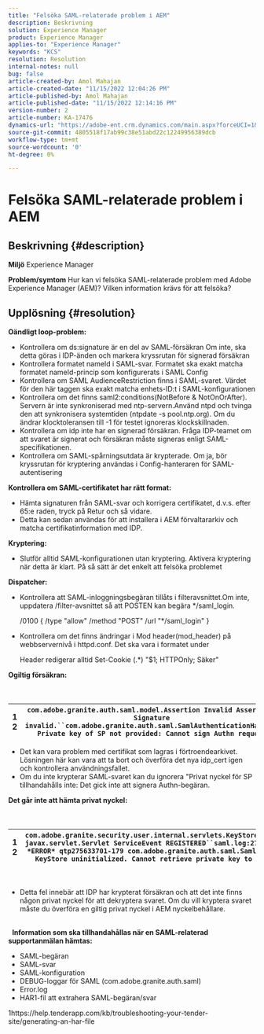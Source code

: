 ```yaml
---
title: "Felsöka SAML-relaterade problem i AEM"
description: Beskrivning
solution: Experience Manager
product: Experience Manager
applies-to: "Experience Manager"
keywords: "KCS"
resolution: Resolution
internal-notes: null
bug: false
article-created-by: Amol Mahajan
article-created-date: "11/15/2022 12:04:26 PM"
article-published-by: Amol Mahajan
article-published-date: "11/15/2022 12:14:16 PM"
version-number: 2
article-number: KA-17476
dynamics-url: "https://adobe-ent.crm.dynamics.com/main.aspx?forceUCI=1&pagetype=entityrecord&etn=knowledgearticle&id=d025b6a0-dd64-ed11-9561-6045bd006a22"
source-git-commit: 4805518f17ab99c38e51abd22c12249956389dcb
workflow-type: tm+mt
source-wordcount: '0'
ht-degree: 0%

---
```


# Felsöka SAML-relaterade problem i AEM

## Beskrivning {#description}

<b>Miljö</b>
Experience Manager


<b>Problem/symtom</b>
Hur kan vi felsöka SAML-relaterade problem med Adobe Experience Manager (AEM)? Vilken information krävs för att felsöka?


## Upplösning {#resolution}


<b>Oändligt loop-problem:</b>

- Kontrollera om ds:signature är en del av SAML-försäkran Om inte, ska detta göras i IDP-änden och markera kryssrutan för signerad försäkran
- Kontrollera formatet nameId i SAML-svar. Formatet ska exakt matcha formatet nameId-princip som konfigurerats i SAML Config
- Kontrollera om SAML AudienceRestriction finns i SAML-svaret. Värdet för den här taggen ska exakt matcha enhets-ID:t i SAML-konfigurationen
- Kontrollera om det finns saml2:conditions(NotBefore &amp; NotOnOrAfter). Servern är inte synkroniserad med ntp-servern.Använd ntpd och tvinga den att synkronisera systemtiden (ntpdate -s pool.ntp.org). Om du ändrar klocktoleransen till -1 för testet ignoreras klockskillnaden.
- Kontrollera om idp inte har en signerad försäkran. Fråga IDP-teamet om att svaret är signerat och försäkran måste signeras enligt SAML-specifikationen.
- Kontrollera om SAML-spårningsutdata är krypterade. Om ja, bör kryssrutan för kryptering användas i Config-hanteraren för SAML-autentisering


<b>Kontrollera om SAML-certifikatet har rätt format:</b>

- Hämta signaturen från SAML-svar och korrigera certifikatet, d.v.s. efter 65:e raden, tryck på Retur och så vidare.
- Detta kan sedan användas för att installera i AEM förvaltararkiv och matcha certifikatinformation med IDP.


<b>Kryptering:</b>

- Slutför alltid SAML-konfigurationen utan kryptering. Aktivera kryptering när detta är klart. På så sätt är det enkelt att felsöka problemet


<b>Dispatcher:</b>

- Kontrollera att SAML-inloggningsbegäran tillåts i filteravsnittet.Om inte, uppdatera /filter-avsnittet så att POSTEN kan begära \*/saml_login.



   /0100 { /type &quot;allow&quot; /method &quot;POST&quot; /url &quot;\*/saml_login&quot; }


- Kontrollera om det finns ändringar i Mod header(mod_header) på webbservernivå i httpd.conf. Det ska vara i formatet under

   Header redigerar alltid Set-Cookie (.\*) &quot;$1; HTTPOnly; Säker&quot;


<b>Ogiltig försäkran:</b>
<br> <br> <br>

| 1<br>2 | `com.adobe.granite.auth.saml.model.Assertion Invalid Assertion: Signature invalid.``com.adobe.granite.auth.saml.SamlAuthenticationHandler Private key of SP not provided: Cannot sign Authn request` |
| --- | --- |


- Det kan vara problem med certifikat som lagras i förtroendearkivet. Lösningen här kan vara att ta bort och överföra det nya idp_cert igen och kontrollera användningsfallet.
- Om du inte krypterar SAML-svaret kan du ignorera &quot;Privat nyckel för SP tillhandahålls inte: Det gick inte att signera Authn-begäran.


<b>Det går inte att hämta privat nyckel:</b>
<br> <br> <br>

| 1<br>2 | `com.adobe.granite.security.user.internal.servlets.KeyStoreManagingServlet,1121, javax.servlet.Servlet ServiceEvent REGISTERED``saml.log:27.01.2019 14:16:13.642 *ERROR* qtp275633701-179 com.adobe.granite.auth.saml.SamlAuthenticationHandler KeyStore uninitialized. Cannot retrieve private key to decrypt assertions.` |
| --- | --- |

 
- Detta fel innebär att IDP har krypterat försäkran och att det inte finns någon privat nyckel för att dekryptera svaret. Om du vill kryptera svaret måste du överföra en giltig privat nyckel i AEM nyckelbehållare.

<br> 
<b>Information som ska tillhandahållas när en SAML-relaterad supportanmälan hämtas:</b>

- SAML-begäran
- SAML-svar
- SAML-konfiguration
- DEBUG-loggar för SAML (com.adobe.granite.auth.saml)
- Error.log
- HAR1-fil att extrahera SAML-begäran/svar


1https://help.tenderapp.com/kb/troubleshooting-your-tender-site/generating-an-har-file
